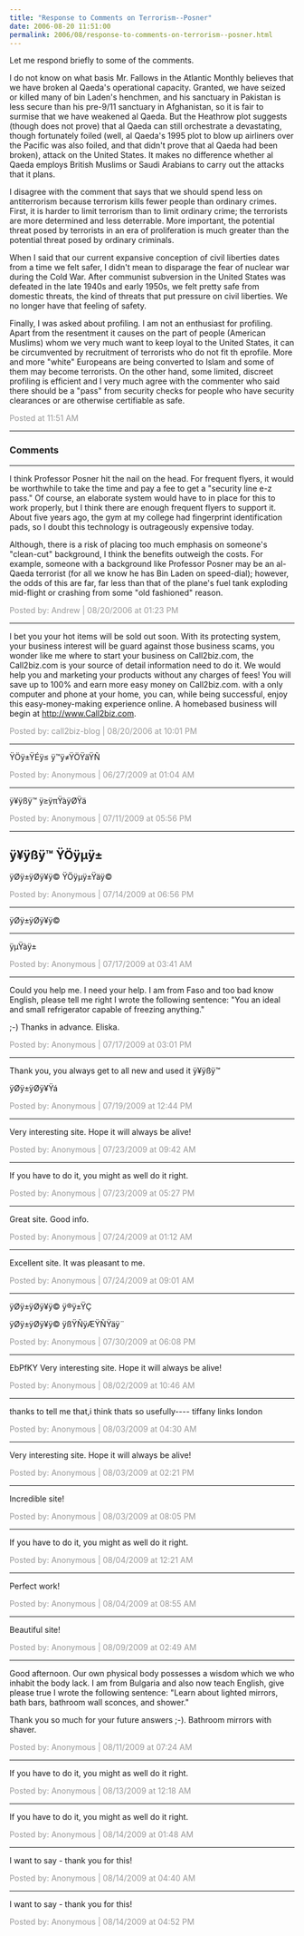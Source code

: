 ```yaml
---
title: "Response to Comments on Terrorism--Posner"
date: 2006-08-20 11:51:00
permalink: 2006/08/response-to-comments-on-terrorism--posner.html
---
```

Let me respond briefly to some of the comments.

I do not know on what basis Mr. Fallows in the Atlantic Monthly believes that we have broken al Qaeda's operational capacity. Granted, we have seized or killed many of bin Laden's henchmen, and his sanctuary in Pakistan is less secure than his pre-9/11 sanctuary in Afghanistan, so it is fair to surmise that we have weakened al Qaeda. But the Heathrow plot suggests (though does not prove) that al Qaeda can still orchestrate a devastating, though fortunately foiled (well, al Qaeda's 1995 plot to blow up airliners over the Pacific was also foiled, and that didn't prove that al Qaeda had been broken), attack on the United States. It makes no difference whether al Qaeda employs British Muslims or Saudi Arabians to carry out the attacks that it plans.

I disagree with the comment that says that we should spend less on antiterrorism because terrorism kills fewer people than ordinary crimes. First, it is harder to limit terrorism than to limit ordinary crime; the terrorists are more determined and less deterrable. More important, the potential threat posed by terrorists in an era of proliferation is much greater than the potential threat posed by ordinary criminals.

When I said that our current expansive conception of civil liberties dates from a time we felt safer, I didn't mean to disparage the fear of nuclear war during the Cold War. After communist subversion in the United States was defeated in the late 1940s and early 1950s, we felt pretty safe from domestic threats, the kind of threats that put pressure on civil liberties. We no longer have that feeling of safety.

Finally, I was asked about profiling. I am not an enthusiast for profiling. Apart from the resentment it causes on the part of people (American Muslims) whom we very much want to keep loyal to the United States, it can be circumvented by recruitment of terrorists who do not fit th eprofile. More and more "white" Europeans are being converted to Islam and some of them may become terrorists. On the other hand, some limited, discreet profiling is efficient and I very much agree with the commenter who said there should be a "pass" from security checks for people who have security clearances or are otherwise certifiable as safe.

<span style="color:#999">Posted at 11:51 AM</span>

<!-- more -->

---

### Comments

---

I think Professor Posner hit the nail on the head. For frequent flyers, it would be worthwhile to take the time and pay a fee to get a "security line e-z pass." Of course, an elaborate system would have to in place for this to work properly, but I think there are enough frequent flyers to support it. About five years ago, the gym at my college had fingerprint identification pads, so I doubt this technology is outrageously expensive today. 

Although, there is a risk of placing too much emphasis on someone's "clean-cut" background, I think the benefits outweigh the costs. For example, someone with a background like Professor Posner may be an al-Qaeda terrorist (for all we know he has Bin Laden on speed-dial); however, the odds of this are far, far less than that of the plane's fuel tank exploding mid-flight or crashing from some "old fashioned" reason.

<span style="color:#999">Posted by: Andrew | 08/20/2006 at 01:23 PM</span>

---

I bet you your hot items will be sold out soon. With its protecting system, your business interest will be guard against those business scams, you wonder like me where to start your business on Call2biz.com, the Call2biz.com is your source of detail information need to do it. We would help you and marketing your products without any charges of fees! You will save up to 100% and earn more easy money on Call2biz.com. with a only computer and phone at your home, you can, while being successful, enjoy this easy-money-making experience online. A homebased business will begin at http://www.Call2biz.com.

<span style="color:#999">Posted by: call2biz-blog | 08/20/2006 at 10:01 PM</span>

---

ŸÖÿ±ŸÉÿ≤ ÿ™ÿ≠ŸÖŸäŸÑ

<span style="color:#999">Posted by: Anonymous | 06/27/2009 at 01:04 AM</span>

---


ÿ¥ÿßÿ™ ÿ≥ÿπŸàÿØŸä

<span style="color:#999">Posted by: Anonymous | 07/11/2009 at 05:56 PM</span>

---

ÿ¥ÿßÿ™ ŸÖÿµÿ±
--
ÿØÿ±ÿØÿ¥ÿ© ŸÖÿµÿ±Ÿäÿ©

<span style="color:#999">Posted by: Anonymous | 07/14/2009 at 06:56 PM</span>

---

ÿØÿ±ÿØÿ¥ÿ©
___
ÿµŸàÿ±

<span style="color:#999">Posted by: Anonymous | 07/17/2009 at 03:41 AM</span>

---

Could you help me. I need your help.
I am from Faso and too bad know English, please tell me right I wrote the following sentence: "You an ideal and small refrigerator capable of freezing anything."

;-) Thanks in advance. Eliska.

<span style="color:#999">Posted by: Anonymous | 07/17/2009 at 03:01 PM</span>

---

Thank you, you always get to all new and used it 
ÿ¥ÿßÿ™ 

ÿØÿ±ÿØÿ¥Ÿá

<span style="color:#999">Posted by: Anonymous | 07/19/2009 at 12:44 PM</span>

---

Very interesting site. Hope it will always be alive!

<span style="color:#999">Posted by: Anonymous | 07/23/2009 at 09:42 AM</span>

---

If you have to do it, you might as well do it right.

<span style="color:#999">Posted by: Anonymous | 07/23/2009 at 05:27 PM</span>

---

Great site. Good info.

<span style="color:#999">Posted by: Anonymous | 07/24/2009 at 01:12 AM</span>

---

Excellent site. It was pleasant to me.

<span style="color:#999">Posted by: Anonymous | 07/24/2009 at 09:01 AM</span>

---

ÿØÿ±ÿØÿ¥ÿ© ÿ®ÿ±ŸÇ 


ÿØÿ±ÿØÿ¥ÿ© ÿßŸÑÿÆŸÑŸäÿ¨

<span style="color:#999">Posted by: Anonymous | 07/30/2009 at 06:08 PM</span>

---

EbPfKY Very interesting site. Hope it will always be alive!

<span style="color:#999">Posted by: Anonymous | 08/02/2009 at 10:46 AM</span>

---

thanks to tell me that,i think thats so usefully----
tiffany 
links london

<span style="color:#999">Posted by: Anonymous | 08/03/2009 at 04:30 AM</span>

---

Very interesting site. Hope it will always be alive!

<span style="color:#999">Posted by: Anonymous | 08/03/2009 at 02:21 PM</span>

---

Incredible site!

<span style="color:#999">Posted by: Anonymous | 08/03/2009 at 08:05 PM</span>

---

If you have to do it, you might as well do it right.

<span style="color:#999">Posted by: Anonymous | 08/04/2009 at 12:21 AM</span>

---

Perfect work!

<span style="color:#999">Posted by: Anonymous | 08/04/2009 at 08:55 AM</span>

---

Beautiful site!

<span style="color:#999">Posted by: Anonymous | 08/09/2009 at 02:49 AM</span>

---

Good afternoon. Our own physical body possesses a wisdom which we who inhabit the body lack.
I am from Bulgaria and also now teach English, give please true I wrote the following sentence: "Learn about lighted mirrors, bath bars, bathroom wall sconces, and shower."

Thank you so much for your future answers ;-).  Bathroom mirrors with shaver.

<span style="color:#999">Posted by: Anonymous | 08/11/2009 at 07:24 AM</span>

---

If you have to do it, you might as well do it right.

<span style="color:#999">Posted by: Anonymous | 08/13/2009 at 12:18 AM</span>

---

If you have to do it, you might as well do it right.

<span style="color:#999">Posted by: Anonymous | 08/14/2009 at 01:48 AM</span>

---

I want to say - thank you for this!

<span style="color:#999">Posted by: Anonymous | 08/14/2009 at 04:40 AM</span>

---

I want to say - thank you for this!

<span style="color:#999">Posted by: Anonymous | 08/14/2009 at 04:52 PM</span>